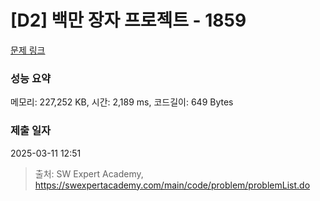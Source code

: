# [D2] 백만 장자 프로젝트 - 1859 

[문제 링크](https://swexpertacademy.com/main/code/problem/problemDetail.do?contestProbId=AV5LrsUaDxcDFAXc) 

### 성능 요약

메모리: 227,252 KB, 시간: 2,189 ms, 코드길이: 649 Bytes

### 제출 일자

2025-03-11 12:51



> 출처: SW Expert Academy, https://swexpertacademy.com/main/code/problem/problemList.do